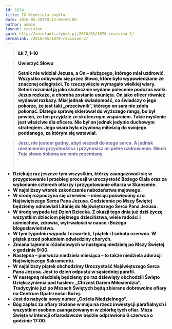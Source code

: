 ```yaml
---
id: 1874
title: IX Niedziela zwykła
date: 2016-05-30T19:13:05+00:00
author: admin
layout: revision
guid: http://anielaolsztynek.pl/2016/05/1870-revision-2/
permalink: /2016/05/1870-revision-2/
---
```

> <span style="color: #000000;"><strong>Łk 7, 1-10</strong></span>

> <span style="color: #000000;"><strong>Uwierzyć Słowu</strong></span>

> <span style="color: #000000;"><strong>Setnik nie widział Jezusa, a On &#8211; służącego, którego miał uzdrowić. Wszystko odbywało się przez Słowo, które było wypowiedziane ze znacznej odległości. To rzeczywiście wymagało wielkiej wiary. Setnik rozumiał ją jako skutecznie wydane polecenie podczas walki: Jezus rozkaże, a choroba zostanie usunięta. On jako oficer również wydawał rozkazy. Miał jednak świadomość, co świadczy o jego pokorze, że jest taki &#8222;przeciwnik&#8221;, którego on sam nie zdoła pokonać. Dlatego sprawę skierował do wyższego rangą, bo był pewien, że ten przyjdzie ze skutecznym wsparciem. Takie myślenie jest właściwe dla oficera. Nie był on jednak jedynie duchowym strategiem. Jego wiara była ożywioną miłością do swojego poddanego, za którym się wstawiał.</strong></span>

> <span style="color: #000000;"><strong><span style="color: #666699;">Jezu, nie jestem godny, abyś wszedł do mego serca. A jednak niezmiennie przychodzisz i przynosisz mi pełne uzdrowienie. Niech Toje słowo dokona we mnie przemiany.</span></strong></span>
> 
> <span style="color: #000000;"><strong><span style="color: #666699;"><br /> </span></strong></span>

  *  <span style="color: #666699; font-weight: bold;"></span><span style="color: #666699; font-weight: bold;"><span style="color: #000000;">Dziękuję raz jeszcze tym wszystkim, którzy zaangażowali się w przygotowanie i przebieg procesji w uroczystość Bożego Ciała oraz za wykonanie czterech ołtarzy i przygotowanie ołtarza w Skansenie.</span></span>
  * <span style="color: #666699; font-weight: bold;"><span style="color: #000000;">W najbliższy wtorek zakończenie nabożeństwa majowego.</span></span>
  * <span style="color: #666699; font-weight: bold;"><span style="color: #000000;">W środę rozpoczyna się czerwiec &#8211; miesiąc poświęcony czci Najświętszego Serca Pana Jezusa. Codziennie po Mszy Świętej będziemy odmawiali Litanię do Najświętszego Serca Pana Jezusa.</span></span>
  * <span style="color: #666699; font-weight: bold;"><span style="color: #000000;">W środę wypada też Dzień Dziecka. Z okazji tego dnia już dziś życzę wszystkim dzieciom pięknego dzieciństwa, wiele radości i uśmiechów, zdrowia, wytrwałości w nauce i Bożego błogosławieństwa.</span></span>
  * <span style="color: #666699; font-weight: bold;"><span style="color: #000000;">W tym tygodniu wypada I czwartek, I piątek i I sobota czerwca. W piątek przed południem odwiedziny chorych.</span></span>
  * <span style="color: #666699; font-weight: bold;"><span style="color: #000000;">Zmiana tajemnic różańcowych w następną niedzielę po Mszy Świętej o godzinie 9:00. </span></span>
  * <span style="color: #666699; font-weight: bold;"><span style="color: #000000;">Następna &#8211; pierwsza niedziela miesiąca &#8211; to także niedziela adoracji Najświętszego Sakramentu.</span></span>
  * <span style="color: #666699; font-weight: bold;"><span style="color: #000000;">W najbliższy piątek obchodzimy Uroczystość Najświętszego Serca Pana Jezusa. Jest to dzień odpustu w sąsiedniej parafii.</span></span>
  * <span style="color: #666699; font-weight: bold;"><span style="color: #000000;">W następną niedzielę będziemy po raz dziewiąty obchodzili Święto Dziękczynienia pod hasłem: &#8222;Chrzest Darem Miłosierdzia&#8221;. Tradycyjnie już po Mszach Świętych będą zbierane dobrowolne ofiary na Centrum Opatrzności Bożej.</span></span>
  * <span style="color: #666699; font-weight: bold;"><span style="color: #000000;">Jest do nabycia nowy numer &#8222;Gościa Niedzielnego&#8221;.</span></span>
  * <span style="color: #666699; font-weight: bold;"><span style="color: #000000;">Bóg zapłać za ofiary złożone w maju na rzecz inwestycji parafialnych i wszystkim osobom zaangażowanym w zbiórkę tych ofiar. Msza Święta w intencji ofiarodawców będzie odprawiona 6 czerwca o godzinie 17:00.</span></span>